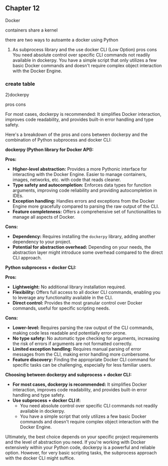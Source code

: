 ## Chapter 12
Docker  

containers share a kernel 

there are two ways to autoamte a docker using Python 

1) As subprocess library and the use docker CLI (Low Option)
  pros
  cons
         You need absolute control over specific CLI commands not readily available in dockerpy.
        You have a simple script that only utilizes a few basic Docker commands and doesn't require complex object interaction with the Docker Engine.

### create table 
  
2)dockerpy

pros 
cons  

For most cases, dockerpy is recommended: It simplifies Docker interaction, improves code readability, and provides built-in error handling and type safety.

Here's a breakdown of the pros and cons between dockerpy and the combination of Python subprocess and docker CLI:

**dockerpy (Python library for Docker API):**

**Pros:**

* **Higher-level abstraction:** Provides a more Pythonic interface for interacting with the Docker Engine. Easier to manage containers, images, networks, etc. with code that reads cleaner.
* **Type safety and autocompletion:** Enforces data types for function arguments, improving code reliability and providing autocompletion in IDEs.
* **Exception handling:** Handles errors and exceptions from the Docker Engine more gracefully compared to parsing the raw output of the CLI.
* **Feature completeness:** Offers a comprehensive set of functionalities to manage all aspects of Docker.

**Cons:**

* **Dependency:** Requires installing the `dockerpy` library, adding another dependency to your project.
* **Potential for abstraction overhead:** Depending on your needs, the abstraction layer might introduce some overhead compared to the direct CLI approach.

**Python subprocess + docker CLI:**

**Pros:**

* **Lightweight:** No additional library installation required.
* **Flexibility:** Offers full access to all docker CLI commands, enabling you to leverage any functionality available in the CLI.
* **Direct control:** Provides the most granular control over Docker commands, useful for specific scripting needs.

**Cons:**

* **Lower-level:** Requires parsing the raw output of the CLI commands, making code less readable and potentially error-prone.
* **No type safety:** No automatic type checking for arguments, increasing the risk of errors if arguments are not formatted correctly.
* **Limited exception handling:** Requires manual parsing of error messages from the CLI, making error handling more cumbersome.
* **Feature discovery:** Finding the appropriate Docker CLI command for specific tasks can be challenging, especially for less familiar users.

**Choosing between dockerpy and subprocess + docker CLI:**

* **For most cases, dockerpy is recommended:** It simplifies Docker interaction, improves code readability, and provides built-in error handling and type safety.
* **Use subprocess + docker CLI if:**
    * You need absolute control over specific CLI commands not readily available in dockerpy.
    * You have a simple script that only utilizes a few basic Docker commands and doesn't require complex object interaction with the Docker Engine.

Ultimately, the best choice depends on your specific project requirements and the level of abstraction you need. If you're working with Docker extensively within your Python code, dockerpy is a powerful and reliable option. However, for very basic scripting tasks, the subprocess approach with the docker CLI might suffice.
